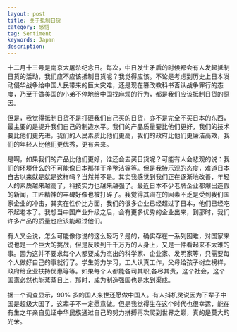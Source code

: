 ```yaml
---
layout: post
title: 关于抵制日货
category: 感悟
tag: Sentiment
keywords: Japan
description: 
---
```

十二月十三号是南京大屠杀纪念日。每次，中日发生矛盾的时候都会有人发起抵制日货的活动，我们应不应该抵制日货呢？我觉得应该。不论是考虑到历史上日本发动侵华战争给中国人民带来的巨大灾难，还是现在篡改教科书否认战争罪行的态度，乃至于做美国的小弟不停地给中国找麻烦的行为，都是我们应该抵制日货的原因。

但是，我觉得抵制日货不是打砸我们自己买的日货，亦不是完全不买日本的东西，最主要的是提升我们自己的制造水平。我们的产品质量要比他们更好，我们的技术要比他们更先进，我们的人民素质比他们更高，我们的政府比他们更廉洁高效，我们的年轻人比他们更优秀，更有未来。

是啊，如果我们的产品比他们更好，谁还会去买日货呢？可能有人会悲观的说：我们的环境什么的不可能像日本那样干净整洁等等。但是我持乐观的态度，难道日本自古以来就是就是这样吗？当然并不是。其实我感觉到我们正在逐渐地改善，年轻人的素质越来越高了，科技实力也越来越强了。最近日本不少老牌企业都爆出造假的新闻，工匠精神的丰碑好像也被打碎了。我觉得其潜在的因素不乏是受到我们国家企业的冲击，其实在性价比方面，我们的很多企业已经超过了日本，他们已经吃不起老本了。我想当中国产业升级之后，会有更多优秀的企业出来，到那时，我们许多产品的质量也应该能超过他们。

有人又会说，怎么可能像你说的这么轻巧？是的，确实存在一系列困难，对国家来说也是一个巨大的挑战，但是反映到千千万万的人身上，又是一件看起来不太难的事。因为这并不要求每个人都要成为杰出的科学家、企业家、发明家等，只需要每个人做好自己的事就行了。学生努力学习，工人认真工作，父母给孩子树立榜样，政府给企业扶持优惠等等。如果每个人都能各司其职,各尽其责，这个社会，这个国家必然也能蒸蒸日上，那时，成为制造强国也是水到渠成。

据一个调查显示，90% 多的国人来世还愿做中国人。有人抖机灵说因为下辈子中国是超级大国了，这辈子不一定愿意做。但是我觉得生在这个时代也很幸运，能在有生之年亲自见证中华民族通过自己的努力拼搏再次爬到世界之巅，真的是莫大的光荣。